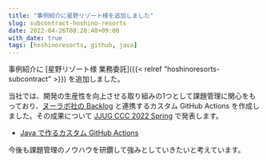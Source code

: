 ```yaml
---
title: "事例紹介に星野リゾート様を追加しました"
slug: subcontract-hoshino-resorts
date: 2022-04-26T08:20:48+09:00
with_date: true
tags: [hoshinoresorts, github, java]
---
```


事例紹介に [星野リゾート様 業務委託]({{< relref "hoshinoresorts-subcontract" >}}) を追加しました。

当社では、開発の生産性を向上させる取り組みの1つとして課題管理に関心をもっており、[ヌーラボ社の Backlog](https://backlog.com/ja/) と連携するカスタム GitHub Actions を作成しました。その成果について [JJUG CCC 2022 Spring](https://fortee.jp/jjug-ccc-2022-spring) で発表します。

* [Java で作るカスタム GitHub Actions](https://fortee.jp/jjug-ccc-2022-spring/proposal/0c85f6b2-d44d-40c2-8e6d-ddc1fe821273)

今後も課題管理のノウハウを研鑽して強みとしていきたいと考えています。
